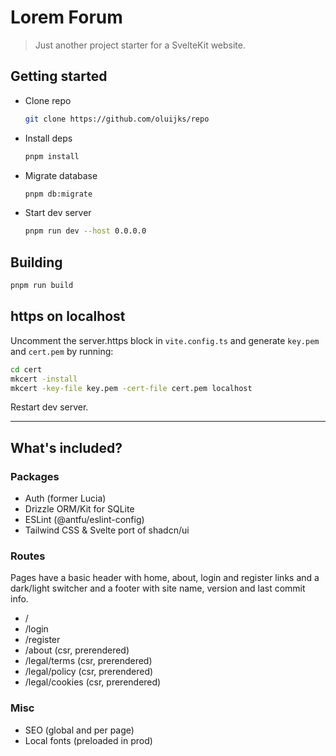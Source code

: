 # Lorem Forum

> Just another project starter for a SvelteKit website.

## Getting started

- Clone repo
  ```bash
  git clone https://github.com/oluijks/repo
  ```
- Install deps
  ```bash
  pnpm install
  ```
- Migrate database
  ```bash
  pnpm db:migrate
  ```
- Start dev server
  ```bash
  pnpm run dev --host 0.0.0.0
  ```

## Building

```bash
pnpm run build
```

## https on localhost

Uncomment the server.https block in `vite.config.ts` and generate `key.pem` and `cert.pem` by running:

```bash
cd cert
mkcert -install
mkcert -key-file key.pem -cert-file cert.pem localhost
```

Restart dev server.

---

## What's included?

### Packages

- Auth (former Lucia)
- Drizzle ORM/Kit for SQLite
- ESLint (@antfu/eslint-config)
- Tailwind CSS & Svelte port of shadcn/ui

### Routes

Pages have a basic header with home, about, login and register links and a dark/light switcher and a footer with site name, version and last commit info.

- /
- /login
- /register
- /about (csr, prerendered)
- /legal/terms (csr, prerendered)
- /legal/policy (csr, prerendered)
- /legal/cookies (csr, prerendered)

### Misc

- SEO (global and per page)
- Local fonts (preloaded in prod)

